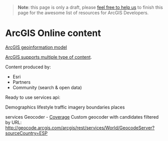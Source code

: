 > **Note**: this page is only a draft, please [feel free to help us](https://github.com/hhkaos/awesome-arcgis#contributions) to finish this page for the awesome list of resources for ArcGIS Developers.

# ArcGIS Online content
<!-- START doctoc -->
<!-- END doctoc -->

[ArcGIS geoinformation model](https://doc.arcgis.com/en/arcgis-online/reference/geo-info.htm)

[ArcGIS supports multiple type of content](../,,/../content/README.md).

Content produced by:
* Esri
* Partners
* Community (search & open data)

Ready to use services api:

Demographics
lifestyle
traffic
imagery
boundaries
places

services
Geocoder - [Coverage](https://doc.arcgis.com/en/arcgis-online/reference/geocode-coverage.htm)
Custom geocoder with candidates filtered by URL:
http://geocode.arcgis.com/arcgis/rest/services/World/GeocodeServer?sourceCountry=ESP
